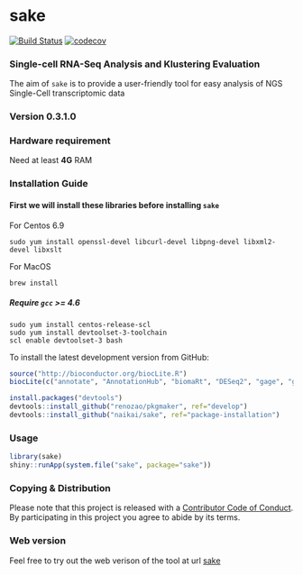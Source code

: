 # sake 

[![Build Status](https://travis-ci.com/naikai/sake.svg?token=qigAqQi4xmKjKDqnm97n&branch=master)](https://travis-ci.com/naikai/sake)
[![codecov](https://codecov.io/gh/naikai/sake/branch/master/graph/badge.svg?token=WEipAvcFMf)](https://codecov.io/gh/naikai/sake)

### **S**ingle-cell RNA-Seq **A**nalysis and **K**lustering **E**valuation
The aim of `sake` is to provide a user-friendly tool for easy analysis of NGS Single-Cell transcriptomic data

### Version 0.3.1.0

### Hardware requirement 

Need at least **4G** RAM 


### Installation Guide

#### First we will install these libraries before installing `sake` 
For Centos 6.9
```
sudo yum install openssl-devel libcurl-devel libpng-devel libxml2-devel libxslt
```

For MacOS 
```
brew install 
```

##### Require `gcc` >= 4.6 
```
sudo yum install centos-release-scl
sudo yum install devtoolset-3-toolchain
scl enable devtoolset-3 bash
```


To install the latest development version from GitHub:
```R
source("http://bioconductor.org/biocLite.R")
biocLite(c("annotate", "AnnotationHub", "biomaRt", "DESeq2", "gage", "gageData", "GO.db", "pathview"))

install.packages("devtools")
devtools::install_github("renozao/pkgmaker", ref="develop")
devtools::install_github("naikai/sake", ref="package-installation")
```

### Usage 
```R
library(sake)
shiny::runApp(system.file("sake", package="sake"))
```

### Copying & Distribution
Please note that this project is released with a [Contributor Code of Conduct](CONDUCT.md). By participating in this project you agree to abide by its terms.

### Web version 
Feel free to try out the web verison of the tool at url [sake](http://sake.mhammell.tools)
